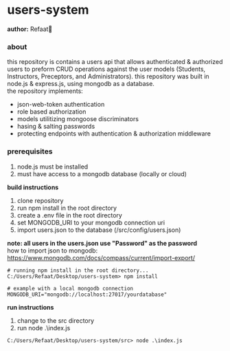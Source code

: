 # users-system #
**author:** Refaat🌻  

### about ###
this repository is contains a users api that allows authenticated & authorized users to preform CRUD operations against the user models (Students, Instructors, Preceptors, and Administrators). this repository was built in node.js & express.js, using mongodb as a database.  
the repository implements:  
- json-web-token authentication
- role based authorization
- models utilitizing mongoose discriminators
- hasing & salting passwords
- protecting endpoints with authentication & authorization middleware

### prerequisites ###
1. node.js must be installed
2. must have access to a mongodb database (locally or cloud)

**build instructions**
1. clone repository
2. run npm install in the root directory
3. create a .env file in the root directory
4. set MONGODB_URI to your mongodb connection uri
5. import users.json to the database (/src/config/users.json)

**note: all users in the users.json use "Password" as the password**  
how to import json to mongodb: https://www.mongodb.com/docs/compass/current/import-export/

```
# running npm install in the root directory...
C:/Users/Refaat/Desktop/users-system> npm install
```
```
# example with a local mongodb connection
MONGODB_URI="mongodb://localhost:27017/yourdatabase"
```

**run instructions**
1. change to the src directory
2. run node .\index.js

```
C:/Users/Refaat/Desktop/users-system/src> node .\index.js
```
